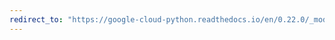 ```yaml
---
redirect_to: "https://google-cloud-python.readthedocs.io/en/0.22.0/_modules/google/cloud/bigquery/table.html"
---
```

